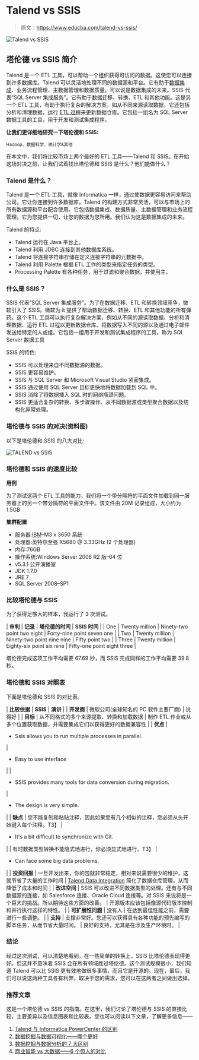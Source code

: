 # Talend vs SSIS

> 原文：<https://www.educba.com/talend-vs-ssis/>

![Talend vs SSIS](img/1a5b987d430f98d88b33d221ae9068e6.png)



## 塔伦德 vs SSIS 简介

Talend 是一个 ETL 工具，可以帮助一个组织获得可访问的数据。这使您可以连接到许多数据库。Talend 可以灵活地处理不同的数据源和平台。它有助于[数据集成](https://www.educba.com/modern-data-integration/)、业务流程管理、主数据管理和数据质量。可以说是数据集成的未来。SSIS 代表“SQL Server 集成服务”。它有助于数据迁移、转换、ETL 和其他功能。这是另一个 ETL 工具，有助于执行复杂的解决方案，如从不同来源读取数据，它还包括分析和清理数据，运行 [ETL 过程](https://www.educba.com/etl-process/)来更新数据仓库。它包括一组名为 SQL Server 数据工具的工具，用于开发和测试集成程序。

**让我们更详细地研究一下塔伦德和 SSIS:**

<small>Hadoop、数据科学、统计学&其他</small>

在本文中，我们将比较市场上两个最好的 ETL 工具——Talend 和 SSIS。在开始这场对决之前，让我们试着找出塔伦德和 SSIS 是什么？他们能做什么？

### Talend 是什么？

Talend 是一个 ETL 工具，就像 Informatica 一样，通过使数据更容易访问来帮助公司。它让你连接到许多数据库。Talend 的构建方式非常灵活，可以与市场上的所有数据源和平台配合使用。它包括数据集成、数据质量、主数据管理和业务流程管理。它为您提供一切，让您的数据为您所用。我们认为这是数据集成的未来。

Talend 的特点:

*   Talend 运行在 Java 平台上。
*   Talend 利用 JDBC 连接到其他数据库系统。
*   Talend 将连接字符串存储在定义连接字符串的元数据中。
*   Talend 利用 Palette 根据 ETL 工作的类型来指定任务的类型。
*   Processing Palette 有各种任务，用于过滤和聚合数据，并使用主。

### 什么是 SSIS？

SSIS 代表“SQL Server 集成服务”。为了在数据迁移、ETL 和转换领域竞争，微软引入了 SSIS。微软为 it 提供了帮助数据迁移、转换、ETL 和其他功能的所有弹药。这个 ETL 工具可以执行复杂解决方案，例如从不同的源读取数据、分析和清理数据、运行 ETL 过程以更新数据仓库、将数据写入不同的源以及通过电子邮件发送给特定的人或组。它包括一组用于开发和测试集成程序的工具，称为 SQL Server 数据工具

SSIS 的特色:

*   SSIS 可以处理来自不同数据源的数据。
*   SSIS 更容易维护。
*   SSIS 与 SQL Server 和 Microsoft Visual Studio 紧密集成。
*   SSIS 通过使用 SQL Server 目标更快地将数据加载到 SQL 中。
*   SSIS 消除了将数据插入 SQL 时的网络瓶颈问题。
*   SSIS 更适合复杂的转换、多步骤操作、从不同数据源或类型聚合数据以及结构化异常处理。

### 塔伦德与 SSIS 的对决(资料图)

以下是塔伦德和 SSIS 的八大对比:

![TALEND vs SSIS](img/fcdf33c0ee1c3c1f590d380d9feaee89.png)



### 塔伦德和 SSIS 的速度比较

**用例**

为了测试这两个 ETL 工具的能力，我们将一个带分隔符的平面文件加载到同一服务器上的另一个带分隔符的平面文件中。该文件由 20M 记录组成，大小约为 1.5GB

**集群配置**

*   服务器:[IBM](https://www.educba.com/)–M3 x 3650 系统
*   处理器:英特尔至强 X5680 @ 3.33GHz (2 个处理器)
*   内存:76GB
*   操作系统:Windows Server 2008 R2 版–64 位
*   v5.3.1 公开演播室
*   JDK 1.7.0
*   JRE 7
*   SQL Server 2008–SP1

### 比较塔伦德与 SSIS

为了获得足够大的样本，我运行了 3 次测试。

| **审判** | **记录** | **塔伦德的时间** | **SSIS 时间** |
| One | Twenty million | Ninety-two point two eight | Forty-nine point seven one |
| Two | Twenty million | Ninety-two point nine nine | Fifty point two |
| Three | Twenty million | Eighty-six point six nine | Fifty-one point eight three |

塔伦德完成这项工作平均需要 67.69 秒，而 SSIS 完成同样的工作平均需要 39.8 秒。

### 塔伦德和 SSIS **对照表**

下面是塔伦德和 SSIS 的对比表。

| **比较依据** | **SSIS** | **演讲** |
| **开发商** | 微软公司(全球知名的 PC 软件主要厂商) | 说得好 |
| **目标** | 从不同格式的多个来源提取、转换和加载数据 | 制作 ETL 作业或从多个位置获取数据，并需要集成它们以获得更好的数据兼容性 |
| **优点** | 

*   Ssis allows you to run multiple processes in parallel.

 | 

*   Easy to use interface

 |
| 

*   SSIS provides many tools for data conversion during migration.

 | 

*   The design is very simple.

 |
| **缺点** | 您不能复制和粘贴注释，因此如果您有几个相似的注释，您必须从头开始键入每个注释。T3】 | 

*   It's a bit difficult to synchronize with Git.

 |
| 有时数据类型转换不能隐式地进行，你必须显式地进行。T3】 | 

*   Can face some big data problems.

 |
| **投资回报** | 一旦开发出来，你的包就非常稳定，相对来说需要很少的维护，这就节省了大量的工作时间 | [Talend Data Integration](https://www.educba.com/talend-data-integration/) 简化了数据仓库管理，从而降低了成本和时间 |
| **改进空间** | SSIS 可以改进不同数据类型的处理。还有与不同数据源的连接，如 Salesforce 连接、Oracle Cloud 连接等。对 SSIS 来说将是一个巨大的挑战。所以期待这些方面的改善。 | 开源版本应该包括像源代码版本控制和并行执行这样的特性。 |
| **可扩展性问题** | 没有人 | 在达到最佳性能之前，需要进行一些调整。 |
| **支持** | 支撑非常好。您还可以获得具有各种功能的预先编写的脚本任务，从而节省大量时间。 | 良好的支持，尤其是在涉及生产环境时。 |

### 结论

经过这次测试，可以清楚地看到，在一些简单的转换上，SSIS 比塔伦德表现得更好。但这并不意味着 SSIS 会在所有领域胜过塔伦德。这个测试规模很小，我们知道 Talend 可以比 SSIS 更有效地做很多事情，而且它是开源的。现在，最后，我们可以说这两种工具各有利弊，取决于您的需求，您可以在这两者之间做出选择。

### 推荐文章

这是一个塔伦德 vs SSIS 的指南。在这里，我们讨论了塔伦德与 SSIS 的直接比较，主要差异以及信息图表和比较表。您也可以阅读以下文章，了解更多信息——

1.  [Talend 与 Informatica PowerCenter 的区别](https://www.educba.com/talend-vs-informatica-powercenter/)
2.  [数据挖掘与数据可视化——哪个更好](https://www.educba.com/data-mining-vs-data-visualization/)
3.  [数据挖掘与数据分析的 7 大区别](https://www.educba.com/data-mining-vs-data-analysis/)
4.  [商业智能 vs 大数据——6 个惊人的对比](https://www.educba.com/business-intelligence-vs-big-data/)





